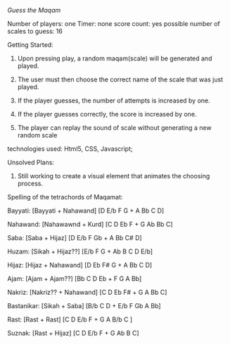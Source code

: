 *Guess the Maqam*


Number of players: one
Timer: none
score count: yes
possible number of scales to guess: 16


Getting Started:

1. Upon pressing play, a random maqam(scale) will be generated and played. 

2. The user must then choose the correct name of the scale that was just played.

3. If the player guesses, the number of attempts is increased by one.

4. If the player guesses correctly, the score is increased by one.


5. The player can replay the sound of scale without generating a new random scale

technologies used:
 Html5, CSS, Javascript;

 Unsolved Plans:

 1. Still working to create a visual element that animates the choosing process.

 Spelling of the tetrachords of Maqamat:

Bayyati: [Bayyati + Nahawand]
          [D E/b F G + A Bb C D]

Nahawand: [Nahawawnd + Kurd]
           [C D Eb F + G Ab Bb C] 

Saba: [Saba + Hijaz]
    [D E/b F Gb + A Bb C# D]

Huzam: [Sikah + Hijaz??]
    [E/b F G + Ab B C D E/b] 

Hijaz: [Hijaz + Nahawand]
      [D Eb F# G + A Bb C D]

Ajam: [Ajam + Ajam??]
     [Bb C D Eb + F G A Bb]

Nakriz: [Nakriz?? + Nahawand]
       [C D Eb F# + G A Bb C]

Bastanikar: [Sikah + Saba]
          [B/b C D + E/b F Gb A Bb]

Rast: [Rast + Rast]
 [C D E/b F + G A B/b C ]

Suznak: [Rast + Hijaz]
    [C D E/b F + G Ab B C]

    











